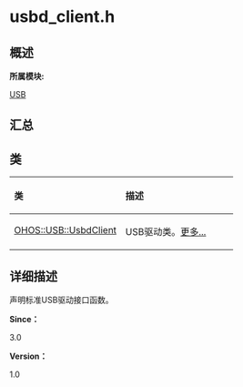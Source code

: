 # usbd\_client.h<a name="ZH-CN_TOPIC_0000001291040544"></a>

## **概述**<a name="section735998739083931"></a>

**所属模块:**

[USB](_u_s_b.md)

## **汇总**<a name="section1528534287083931"></a>

## 类<a name="nested-classes"></a>

<a name="table975376374083931"></a>
<table><thead align="left"><tr id="row76130272083931"><th class="cellrowborder" valign="top" width="49.82%" id="mcps1.1.3.1.1"><p id="p406935981083931"><a name="p406935981083931"></a><a name="p406935981083931"></a>类</p>
</th>
<th class="cellrowborder" valign="top" width="50.18%" id="mcps1.1.3.1.2"><p id="p1765386856083931"><a name="p1765386856083931"></a><a name="p1765386856083931"></a>描述</p>
</th>
</tr>
</thead>
<tbody><tr id="row1247804422083931"><td class="cellrowborder" valign="top" width="49.82%" headers="mcps1.1.3.1.1 "><p id="p765696844083931"><a name="p765696844083931"></a><a name="p765696844083931"></a><a href="_o_h_o_s_1_1_u_s_b_1_1_usbd_client.md">OHOS::USB::UsbdClient</a></p>
</td>
<td class="cellrowborder" valign="top" width="50.18%" headers="mcps1.1.3.1.2 "><p id="p1777717641314"><a name="p1777717641314"></a><a name="p1777717641314"></a>USB驱动类。<a href="_o_h_o_s_1_1_u_s_b_1_1_usbd_client.md">更多...</a></p>
</td>
</tr>
</tbody>
</table>

## **详细描述**<a name="section178870572083931"></a>

声明标准USB驱动接口函数。

**Since：**

3.0

**Version：**

1.0

